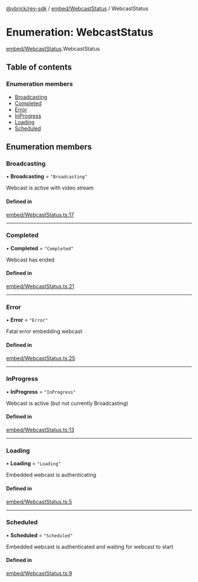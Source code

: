 [@vbrick/rev-sdk](../README.md) / [embed/WebcastStatus](../modules/embed_WebcastStatus.md) / WebcastStatus

# Enumeration: WebcastStatus

[embed/WebcastStatus](../modules/embed_WebcastStatus.md).WebcastStatus

## Table of contents

### Enumeration members

- [Broadcasting](embed_WebcastStatus.WebcastStatus.md#broadcasting)
- [Completed](embed_WebcastStatus.WebcastStatus.md#completed)
- [Error](embed_WebcastStatus.WebcastStatus.md#error)
- [InProgress](embed_WebcastStatus.WebcastStatus.md#inprogress)
- [Loading](embed_WebcastStatus.WebcastStatus.md#loading)
- [Scheduled](embed_WebcastStatus.WebcastStatus.md#scheduled)

## Enumeration members

### Broadcasting

• **Broadcasting** = `"Broadcasting"`

Webcast is active with video stream

#### Defined in

[embed/WebcastStatus.ts:17](https://github.com/vbrick/rev-sdk-js/blob/e732619/src/embed/WebcastStatus.ts#L17)

___

### Completed

• **Completed** = `"Completed"`

Webcast has ended

#### Defined in

[embed/WebcastStatus.ts:21](https://github.com/vbrick/rev-sdk-js/blob/e732619/src/embed/WebcastStatus.ts#L21)

___

### Error

• **Error** = `"Error"`

Fatal error embedding webcast

#### Defined in

[embed/WebcastStatus.ts:25](https://github.com/vbrick/rev-sdk-js/blob/e732619/src/embed/WebcastStatus.ts#L25)

___

### InProgress

• **InProgress** = `"InProgress"`

Webcast is active (but not currently Broadcasting)

#### Defined in

[embed/WebcastStatus.ts:13](https://github.com/vbrick/rev-sdk-js/blob/e732619/src/embed/WebcastStatus.ts#L13)

___

### Loading

• **Loading** = `"Loading"`

Embedded webcast is authenticating

#### Defined in

[embed/WebcastStatus.ts:5](https://github.com/vbrick/rev-sdk-js/blob/e732619/src/embed/WebcastStatus.ts#L5)

___

### Scheduled

• **Scheduled** = `"Scheduled"`

Embedded webcast is authenticated and waiting for webcast to start

#### Defined in

[embed/WebcastStatus.ts:9](https://github.com/vbrick/rev-sdk-js/blob/e732619/src/embed/WebcastStatus.ts#L9)
